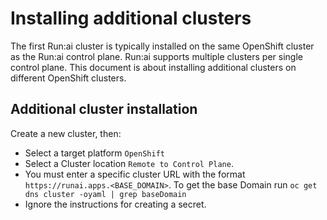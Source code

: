 # Installing additional clusters

The first Run:ai cluster is typically installed on the same OpenShift cluster as the Run:ai control plane. Run:ai supports multiple clusters per single control plane. This document is about installing additional clusters on different OpenShift clusters.

## Additional cluster installation

Create a new cluster, then:

* Select a target platform `OpenShift`
* Select a Cluster location `Remote to Control Plane`.
* You must enter a specific cluster URL with the format `https://runai.apps.<BASE_DOMAIN>`. To get the base Domain run `oc get dns cluster -oyaml | grep baseDomain`
* Ignore the instructions for creating a secret.
